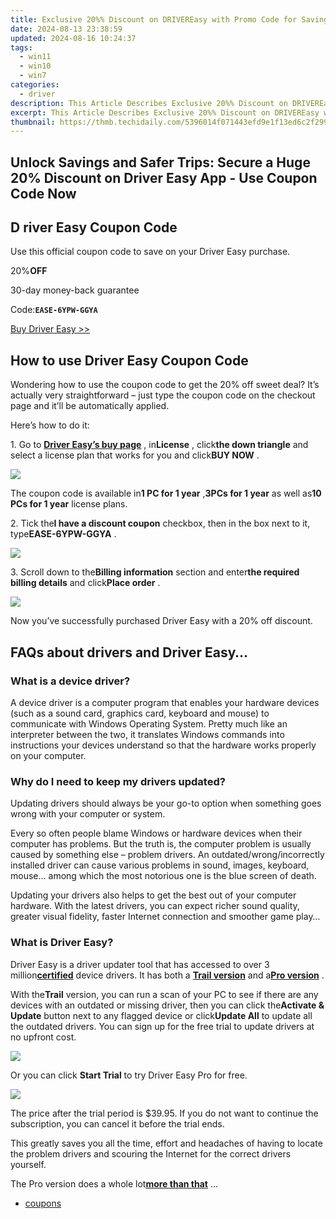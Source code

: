 ```yaml
---
title: Exclusive 20%% Discount on DRIVEREasy with Promo Code for Savings !
date: 2024-08-13 23:38:59
updated: 2024-08-16 10:24:37
tags:
  - win11
  - win10
  - win7
categories:
  - driver
description: This Article Describes Exclusive 20%% Discount on DRIVEREasy with Promo Code for Savings !
excerpt: This Article Describes Exclusive 20%% Discount on DRIVEREasy with Promo Code for Savings !
thumbnail: https://thmb.techidaily.com/5396014f071443efd9e1f13ed6c2f299f41c767371cdaf8ce5e5162404d28c7d.jpg
---
```


## Unlock Savings and Safer Trips: Secure a Huge 20% Discount on Driver Easy App - Use Coupon Code Now

## **D** river Easy Coupon Code

 Use this official coupon code to save on your Driver Easy purchase.

 20%**OFF**

30-day money-back guarantee

 Code:**`EASE-6YPW-GGYA`**

[Buy Driver Easy >>](https://tools.techidaily.com/drivereasy/download/)

>

## How to use Driver Easy Coupon Code

 Wondering how to use the coupon code to get the 20% off sweet deal? It’s actually very straightforward – just type the coupon code on the checkout page and it’ll be automatically applied.

Here’s how to do it:

 1\. Go to **[Driver Easy’s buy page](https://tools.techidaily.com/drivereasy/download/)**  , in**License** , click**the down triangle** and select a license plan that works for you and click**BUY NOW** .

![](https://images.drivereasy.com/wp-content/uploads/2019/01/image-56-1024x716.png)

 The coupon code is available in**1 PC for 1 year** ,**3PCs for 1 year** as well as**10 PCs for 1 year** license plans.

 2\. Tick the**I have a discount coupon** checkbox, then in the box next to it, type**EASE-6YPW-GGYA** .

![](https://images.drivereasy.com/wp-content/uploads/2019/01/image-57.png)

 3\. Scroll down to the**Billing information** section and enter**the required billing details** and click**Place order** .

![](https://images.drivereasy.com/wp-content/uploads/2019/01/image-59.png)

 Now you’ve successfully purchased Driver Easy with a 20% off discount.

## FAQs about drivers and Driver Easy…

### What is a device driver?

 A device driver is a computer program that enables your hardware devices  
 (such as a sound card, graphics card, keyboard and mouse) to communicate with Windows Operating System. Pretty much like an interpreter between the two, it translates Windows commands into instructions your devices understand so that the hardware works properly on your computer.

### Why do I need to keep my drivers updated?

 Updating drivers should always be your go-to option when something goes wrong with your computer or system.

 Every so often people blame Windows or hardware devices when their computer has problems. But the truth is, the computer problem is usually caused by something else – problem drivers. An outdated/wrong/incorrectly installed driver can cause various problems in sound, images, keyboard, mouse… among which the most notorious one is the blue screen of death.

 Updating your drivers also helps to get the best out of your computer hardware. With the latest drivers, you can expect richer sound quality, greater visual fidelity, faster Internet connection and smoother game play…

### What is Driver Easy?

 Driver Easy is a driver updater tool that has accessed to over 3 million[**certified**](https://tools.techidaily.com/drivereasy/download/) device drivers. It has both a **[Trail version](https://tools.techidaily.com/drivereasy/download/)**  and a[**Pro version**](https://tools.techidaily.com/drivereasy/download/) .

 With the**Trail** version, you can run a scan of your PC to see if there are any devices with an outdated or missing driver, then you can click the**Activate & Update** button next to any flagged device or click**Update All** to update all the outdated drivers. You can sign up for the free trial to update drivers at no upfront cost.

![](https://www.drivereasy.com/wp-content/uploads/2024/07/image.png)

 Or you can click **Start Trial** to try Driver Easy Pro for free.

![](https://www.drivereasy.com/wp-content/uploads/2024/07/image-1.png)

 The price after the trial period is $39.95\. If you do not want to continue the subscription, you can cancel it before the trial ends.

 This greatly saves you all the time, effort and headaches of having to locate the problem drivers and scouring the Internet for the correct drivers yourself.

 The Pro version does a whole lot[**more than that**](https://tools.techidaily.com/drivereasy/download/) …

* [coupons](https://tools.techidaily.com/drivereasy/download/)

<ins class="adsbygoogle"
     style="display:block"
     data-ad-format="autorelaxed"
     data-ad-client="ca-pub-7571918770474297"
     data-ad-slot="1223367746"></ins>



<ins class="adsbygoogle"
     style="display:block"
     data-ad-client="ca-pub-7571918770474297"
     data-ad-slot="8358498916"
     data-ad-format="auto"
     data-full-width-responsive="true"></ins>
